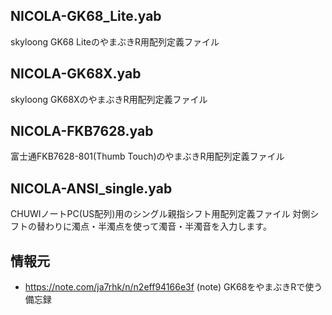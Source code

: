 ## NICOLA-GK68_Lite.yab
skyloong GK68 LiteのやまぶきR用配列定義ファイル

## NICOLA-GK68X.yab
skyloong GK68XのやまぶきR用配列定義ファイル

## NICOLA-FKB7628.yab
富士通FKB7628-801(Thumb Touch)のやまぶきR用配列定義ファイル

## NICOLA-ANSI_single.yab
CHUWIノートPC(US配列)用のシングル親指シフト用配列定義ファイル
対側シフトの替わりに濁点・半濁点を使って濁音・半濁音を入力します。

## 情報元
* https://note.com/ja7rhk/n/n2eff94166e3f (note) GK68をやまぶきRで使う備忘録 

